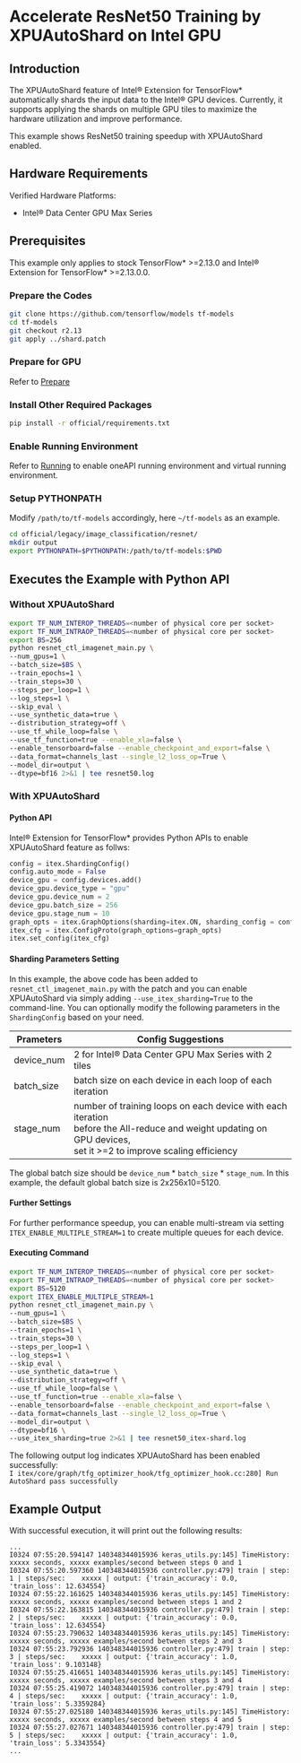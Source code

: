 # Accelerate ResNet50 Training by XPUAutoShard on Intel GPU

## Introduction

The XPUAutoShard feature of Intel® Extension for TensorFlow* automatically shards the input data to the Intel® GPU devices. Currently, it supports applying the shards on multiple GPU tiles to maximize the hardware utilization and improve performance.  

This example shows ResNet50 training speedup with XPUAutoShard enabled.

## Hardware Requirements

Verified Hardware Platforms:
- Intel® Data Center GPU Max Series
   
## Prerequisites
 
This example only applies to stock TensorFlow* >=2.13.0 and Intel® Extension for TensorFlow* >=2.13.0.0.

### Prepare the Codes
```bash
git clone https://github.com/tensorflow/models tf-models
cd tf-models
git checkout r2.13
git apply ../shard.patch
```
 
### Prepare for GPU

Refer to [Prepare](../common_guide_running.md#prepare)

### Install Other Required Packages

```bash
pip install -r official/requirements.txt
```

### Enable Running Environment

Refer to [Running](../common_guide_running.md#running) to enable oneAPI running environment and virtual running environment.

### Setup PYTHONPATH
Modify `/path/to/tf-models` accordingly, here `~/tf-models` as an example.
```bash
cd official/legacy/image_classification/resnet/
mkdir output
export PYTHONPATH=$PYTHONPATH:/path/to/tf-models:$PWD
```

## Executes the Example with Python API
### Without XPUAutoShard
```bash
export TF_NUM_INTEROP_THREADS=<number of physical core per socket> 
export TF_NUM_INTRAOP_THREADS=<number of physical core per socket>
export BS=256
python resnet_ctl_imagenet_main.py \
--num_gpus=1 \
--batch_size=$BS \
--train_epochs=1 \
--train_steps=30 \
--steps_per_loop=1 \
--log_steps=1 \
--skip_eval \
--use_synthetic_data=true \
--distribution_strategy=off \
--use_tf_while_loop=false \
--use_tf_function=true --enable_xla=false \
--enable_tensorboard=false --enable_checkpoint_and_export=false \
--data_format=channels_last --single_l2_loss_op=True \
--model_dir=output \
--dtype=bf16 2>&1 | tee resnet50.log
```

### With XPUAutoShard

#### Python API
Intel® Extension for TensorFlow* provides Python APIs to enable XPUAutoShard feature as follws:

```python
config = itex.ShardingConfig()
config.auto_mode = False
device_gpu = config.devices.add()
device_gpu.device_type = "gpu"
device_gpu.device_num = 2
device_gpu.batch_size = 256
device_gpu.stage_num = 10
graph_opts = itex.GraphOptions(sharding=itex.ON, sharding_config = config)
itex_cfg = itex.ConfigProto(graph_options=graph_opts)
itex.set_config(itex_cfg)
```

#### Sharding Parameters Setting

In this example, the above code has been added to `resnet_ctl_imagenet_main.py` with the patch and you can enable XPUAutoShard via simply adding `--use_itex_sharding=True` to the command-line. You can optionally modify the following parameters in the `ShardingConfig` based on your need.

|Prameters|Config Suggestions|
|-|-|
|device_num|2 for Intel® Data Center GPU Max Series with 2 tiles|
|batch_size|batch size on each device in each loop of each iteration|
|stage_num|number of training loops on each device with each iteration <br> before the All-reduce and weight updating on GPU devices, <br> set it >=2 to improve scaling efficiency|

The global batch size should be `device_num` * `batch_size` * `stage_num`. In this example, the default global batch size is 2x256x10=5120.

#### Further Settings
For further performance speedup, you can enable multi-stream via setting `ITEX_ENABLE_MULTIPLE_STREAM=1` to create multiple queues for each device.

#### Executing Command
```bash
export TF_NUM_INTEROP_THREADS=<number of physical core per socket> 
export TF_NUM_INTRAOP_THREADS=<number of physical core per socket>
export BS=5120
export ITEX_ENABLE_MULTIPLE_STREAM=1
python resnet_ctl_imagenet_main.py \
--num_gpus=1 \
--batch_size=$BS \
--train_epochs=1 \
--train_steps=30 \
--steps_per_loop=1 \
--log_steps=1 \
--skip_eval \
--use_synthetic_data=true \
--distribution_strategy=off \
--use_tf_while_loop=false \
--use_tf_function=true --enable_xla=false \
--enable_tensorboard=false --enable_checkpoint_and_export=false \
--data_format=channels_last --single_l2_loss_op=True \
--model_dir=output \
--dtype=bf16 \
--use_itex_sharding=true 2>&1 | tee resnet50_itex-shard.log
```

The following output log indicates XPUAutoShard has been enabled successfully:<br>
`I itex/core/graph/tfg_optimizer_hook/tfg_optimizer_hook.cc:280] Run AutoShard pass successfully`

## Example Output
With successful execution, it will print out the following results:

```
...
I0324 07:55:20.594147 140348344015936 keras_utils.py:145] TimeHistory: xxxxx seconds, xxxxx examples/second between steps 0 and 1
I0324 07:55:20.597360 140348344015936 controller.py:479] train | step:      1 | steps/sec:    xxxxx | output: {'train_accuracy': 0.0, 'train_loss': 12.634554}
I0324 07:55:22.161625 140348344015936 keras_utils.py:145] TimeHistory: xxxxx seconds, xxxxx examples/second between steps 1 and 2
I0324 07:55:22.163815 140348344015936 controller.py:479] train | step:      2 | steps/sec:    xxxxx | output: {'train_accuracy': 0.0, 'train_loss': 12.634554}
I0324 07:55:23.790632 140348344015936 keras_utils.py:145] TimeHistory: xxxxx seconds, xxxxx examples/second between steps 2 and 3
I0324 07:55:23.792936 140348344015936 controller.py:479] train | step:      3 | steps/sec:    xxxxx | output: {'train_accuracy': 1.0, 'train_loss': 9.103148}
I0324 07:55:25.416651 140348344015936 keras_utils.py:145] TimeHistory: xxxxx seconds, xxxxx examples/second between steps 3 and 4
I0324 07:55:25.419072 140348344015936 controller.py:479] train | step:      4 | steps/sec:    xxxxx | output: {'train_accuracy': 1.0, 'train_loss': 5.3359284}
I0324 07:55:27.025180 140348344015936 keras_utils.py:145] TimeHistory: xxxxx seconds, xxxxx examples/second between steps 4 and 5
I0324 07:55:27.027671 140348344015936 controller.py:479] train | step:      5 | steps/sec:    xxxxx | output: {'train_accuracy': 1.0, 'train_loss': 5.3343554}
...
```
